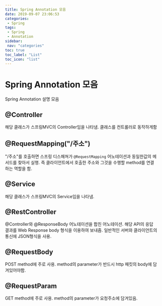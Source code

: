 ```yaml
---
title: Spring Annotation 모음
date: 2019-09-07 23:06:53
categories: 
 - Spring
tags: 
 - Spring
 - Annotation
sidebar:
 nav: "categories"
toc: true
toc_label: "List"
toc_icon: "list"
---
```


# Spring Annotation 모음
Spring Annotation 설명 모음

## @Controller
해당 클래스가 스프링MVC의 Controller임을 나타냄. 클래스를 컨트롤러로 동작하게함

## @RequestMapping("/주소")
"/주소"를 호출하면 스프링 디스패쳐가 `@RequestMapping` 어노테이션과 동일한값의 메서드를 찾아서 실행. 즉 클라이언트에서 호출한 주소와 그것을 수행할 method를 연결하는 역할을 함. 

## @Service
해당 클래스가 스프링MVC의 Service임을 나타냄.

## @RestController
@Controller와 @ResponseBody 어노테이션을 합친 어노테이션. 해당 API의 응답 결과를 Web Response body 형식을 이용하여 보내줌. 일반적인 서버와 클라이언트의 통신에 JSON형식을 사용. 

## @RequestBody
POST method에 주로 사용. method의 parameter가 반드시 http 패킷의 body에 담겨있어야함.

## @RequestParam
GET method에 주로 사용. method의 parameter가 요청주소에 담겨있음. 
